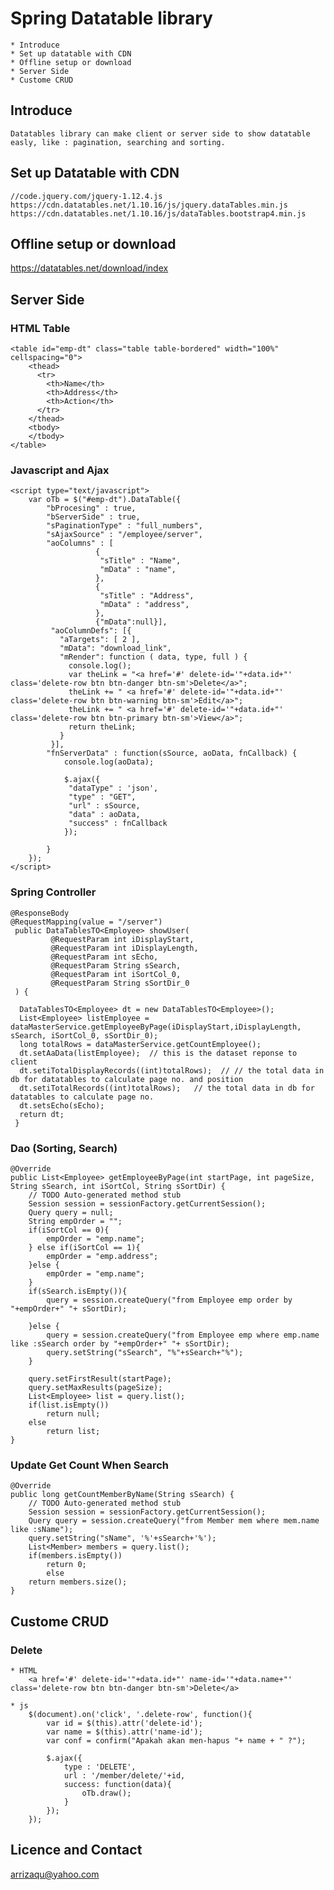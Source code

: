 # Spring Datatable library 
	* Introduce
	* Set up datatable with CDN
	* Offline setup or download
	* Server Side
	* Custome CRUD
	
## Introduce
	Datatables library can make client or server side to show datatable easly, like : pagination, searching and sorting.
	
## Set up Datatable with CDN 
	//code.jquery.com/jquery-1.12.4.js
	https://cdn.datatables.net/1.10.16/js/jquery.dataTables.min.js
	https://cdn.datatables.net/1.10.16/js/dataTables.bootstrap4.min.js

## Offline setup or download 
https://datatables.net/download/index 

## Server Side 
### HTML Table 
	<table id="emp-dt" class="table table-bordered" width="100%" cellspacing="0">
		<thead>
		  <tr>
			<th>Name</th>
			<th>Address</th>
			<th>Action</th>
		  </tr>
		</thead>
		<tbody>  
		</tbody>
	</table>
	
### Javascript and Ajax
	<script type="text/javascript">
		var oTb = $("#emp-dt").DataTable({
			"bProcesing" : true,
			"bServerSide" : true,
			"sPaginationType" : "full_numbers",
			"sAjaxSource" : "/employee/server",
			"aoColumns" : [
					   {
						"sTitle" : "Name",
						"mData" : "name",
					   },
					   {
						"sTitle" : "Address",
						"mData" : "address",
					   },
					   {"mData":null}],
			 "aoColumnDefs": [{
			   "aTargets": [ 2 ],
			   "mData": "download_link",
			   "mRender": function ( data, type, full ) {
				 console.log();
				 var theLink = "<a href='#' delete-id='"+data.id+"' class='delete-row btn btn-danger btn-sm'>Delete</a>";
				 theLink += " <a href='#' delete-id='"+data.id+"' class='delete-row btn btn-warning btn-sm'>Edit</a>";
				 theLink += " <a href='#' delete-id='"+data.id+"' class='delete-row btn btn-primary btn-sm'>View</a>";
				 return theLink;
			   }
			 }],
			"fnServerData" : function(sSource, aoData, fnCallback) { 
				console.log(aoData);
				
				$.ajax({
				 "dataType" : 'json',
				 "type" : "GET",
				 "url" : sSource,
				 "data" : aoData,
				 "success" : fnCallback
				});
				
			}
		});
	</script>
	
### Spring Controller
	@ResponseBody 
	@RequestMapping(value = "/server")
	 public DataTablesTO<Employee> showUser(
			 @RequestParam int iDisplayStart,
	         @RequestParam int iDisplayLength, 
	         @RequestParam int sEcho,
	         @RequestParam String sSearch,
	         @RequestParam int iSortCol_0,
	         @RequestParam String sSortDir_0
	 ) {
		
	  DataTablesTO<Employee> dt = new DataTablesTO<Employee>();
	  List<Employee> listEmployee = dataMasterService.getEmployeeByPage(iDisplayStart,iDisplayLength, sSearch, iSortCol_0, sSortDir_0);
	  long totalRows = dataMasterService.getCountEmployee();
	  dt.setAaData(listEmployee);  // this is the dataset reponse to client
	  dt.setiTotalDisplayRecords((int)totalRows);  // // the total data in db for datatables to calculate page no. and position
	  dt.setiTotalRecords((int)totalRows);   // the total data in db for datatables to calculate page no.
	  dt.setsEcho(sEcho);
	  return dt;
	 }

### Dao (Sorting, Search)
	@Override
	public List<Employee> getEmployeeByPage(int startPage, int pageSize, String sSearch, int iSortCol, String sSortDir) {
		// TODO Auto-generated method stub
		Session session = sessionFactory.getCurrentSession();
		Query query = null;
		String empOrder = "";
		if(iSortCol == 0){
			empOrder = "emp.name";
		} else if(iSortCol == 1){
			empOrder = "emp.address";
		}else {
			empOrder = "emp.name";
		}
		if(sSearch.isEmpty()){
			query = session.createQuery("from Employee emp order by "+empOrder+" "+ sSortDir);
			
		}else {
			query = session.createQuery("from Employee emp where emp.name like :sSearch order by "+empOrder+" "+ sSortDir);
			query.setString("sSearch", "%"+sSearch+"%");
		}
		 
		query.setFirstResult(startPage);
		query.setMaxResults(pageSize);
		List<Employee> list = query.list();
		if(list.isEmpty())
			return null;
		else 
			return list;
	}

### Update Get Count When Search
	@Override
	public long getCountMemberByName(String sSearch) {
		// TODO Auto-generated method stub
		Session session = sessionFactory.getCurrentSession();
		Query query = session.createQuery("from Member mem where mem.name like :sName");
		query.setString("sName", '%'+sSearch+'%');
		List<Member> members = query.list();
		if(members.isEmpty())
			return 0;
			else
		return members.size();
	}
	
## Custome CRUD
### Delete 
	* HTML 
		<a href='#' delete-id='"+data.id+"' name-id='"+data.name+"' class='delete-row btn btn-danger btn-sm'>Delete</a>
		
	* js 
		$(document).on('click', '.delete-row', function(){
			var id = $(this).attr('delete-id');
			var name = $(this).attr('name-id');
			var conf = confirm("Apakah akan men-hapus "+ name + " ?");
			
			$.ajax({
				type : 'DELETE',
				url : '/member/delete/'+id,
				success: function(data){
					oTb.draw();
				}
			});
		});
		
## Licence and Contact
arrizaqu@yahoo.com